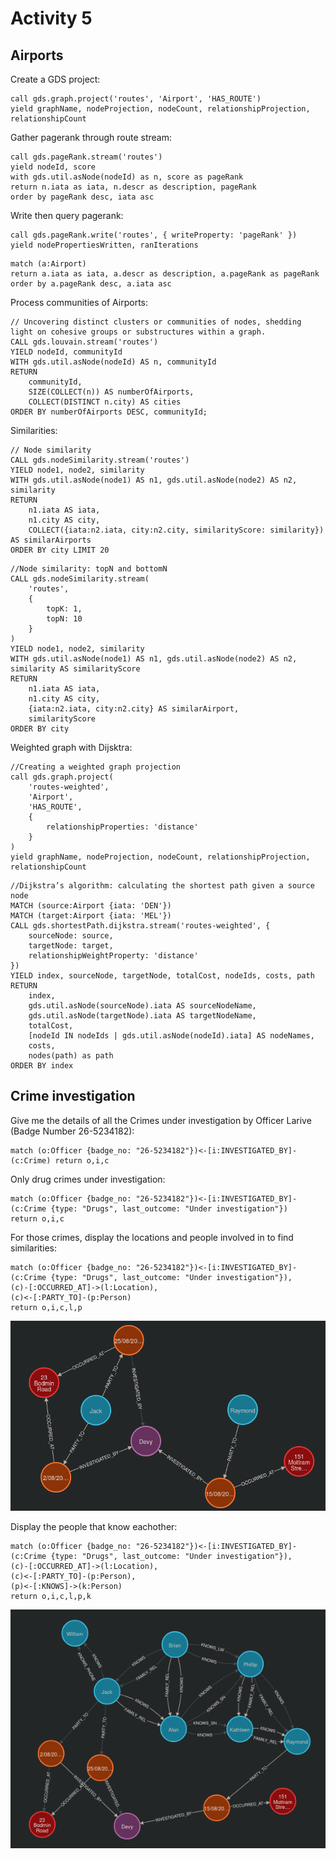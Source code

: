 
# Activity 5

## Airports

Create a GDS project:
```cypher
call gds.graph.project('routes', 'Airport', 'HAS_ROUTE')
yield graphName, nodeProjection, nodeCount, relationshipProjection, relationshipCount
```

Gather pagerank through route stream:
```cypher
call gds.pageRank.stream('routes')
yield nodeId, score
with gds.util.asNode(nodeId) as n, score as pageRank
return n.iata as iata, n.descr as description, pageRank
order by pageRank desc, iata asc
```

Write then query pagerank:
```cypher
call gds.pageRank.write('routes', { writeProperty: 'pageRank' })
yield nodePropertiesWritten, ranIterations
```
```cypher
match (a:Airport)
return a.iata as iata, a.descr as description, a.pageRank as pageRank
order by a.pageRank desc, a.iata asc
```

Process communities of Airports:
```cypher
// Uncovering distinct clusters or communities of nodes, shedding light on cohesive groups or substructures within a graph. 
CALL gds.louvain.stream('routes')
YIELD nodeId, communityId
WITH gds.util.asNode(nodeId) AS n, communityId
RETURN
    communityId,
    SIZE(COLLECT(n)) AS numberOfAirports,
    COLLECT(DISTINCT n.city) AS cities
ORDER BY numberOfAirports DESC, communityId;
```

Similarities:
```cypher
// Node similarity
CALL gds.nodeSimilarity.stream('routes')
YIELD node1, node2, similarity
WITH gds.util.asNode(node1) AS n1, gds.util.asNode(node2) AS n2, similarity
RETURN
    n1.iata AS iata,
    n1.city AS city,
    COLLECT({iata:n2.iata, city:n2.city, similarityScore: similarity}) AS similarAirports
ORDER BY city LIMIT 20
```
```cypher
//Node similarity: topN and bottomN
CALL gds.nodeSimilarity.stream(
    'routes',
    {
        topK: 1,
        topN: 10
    }
)
YIELD node1, node2, similarity
WITH gds.util.asNode(node1) AS n1, gds.util.asNode(node2) AS n2, similarity AS similarityScore
RETURN
    n1.iata AS iata,
    n1.city AS city,
    {iata:n2.iata, city:n2.city} AS similarAirport,
    similarityScore
ORDER BY city
```

Weighted graph with Dijsktra:
```cypher
//Creating a weighted graph projection
call gds.graph.project(
    'routes-weighted',
    'Airport',
    'HAS_ROUTE',
    {
        relationshipProperties: 'distance'
    }
)
yield graphName, nodeProjection, nodeCount, relationshipProjection, relationshipCount
```
```cypher
//Dijkstra’s algorithm: calculating the shortest path given a source node
MATCH (source:Airport {iata: 'DEN'})
MATCH (target:Airport {iata: 'MEL'})
CALL gds.shortestPath.dijkstra.stream('routes-weighted', {
    sourceNode: source,
    targetNode: target,
    relationshipWeightProperty: 'distance'
})
YIELD index, sourceNode, targetNode, totalCost, nodeIds, costs, path
RETURN
    index,
    gds.util.asNode(sourceNode).iata AS sourceNodeName,
    gds.util.asNode(targetNode).iata AS targetNodeName,
    totalCost,
    [nodeId IN nodeIds | gds.util.asNode(nodeId).iata] AS nodeNames,
    costs,
    nodes(path) as path
ORDER BY index
```

## Crime investigation

Give me the details of all the Crimes under investigation by Officer Larive (Badge Number 26-5234182):
```cypher
match (o:Officer {badge_no: "26-5234182"})<-[i:INVESTIGATED_BY]-(c:Crime) return o,i,c
```

Only drug crimes under investigation:
```cypher
match (o:Officer {badge_no: "26-5234182"})<-[i:INVESTIGATED_BY]-(c:Crime {type: "Drugs", last_outcome: "Under investigation"})
return o,i,c
```

For those crimes, display the locations and people involved in to find similarities:
```cypher
match (o:Officer {badge_no: "26-5234182"})<-[i:INVESTIGATED_BY]-(c:Crime {type: "Drugs", last_outcome: "Under investigation"}),
(c)-[:OCCURRED_AT]->(l:Location),
(c)<-[:PARTY_TO]-(p:Person)
return o,i,c,l,p
```
![](../resources/images/act5-crime-people.png)

Display the people that know eachother:
```cypher
match (o:Officer {badge_no: "26-5234182"})<-[i:INVESTIGATED_BY]-(c:Crime {type: "Drugs", last_outcome: "Under investigation"}),
(c)-[:OCCURRED_AT]->(l:Location),
(c)<-[:PARTY_TO]-(p:Person),
(p)<-[:KNOWS]->(k:Person)
return o,i,c,l,p,k
```
![](../resources/images/act5-crime-know.png)